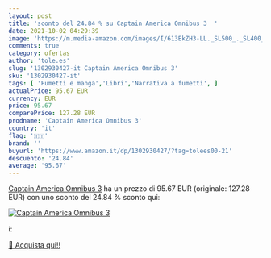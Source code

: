 ```yaml
---
layout: post
title: 'sconto del 24.84 % su Captain America Omnibus 3  '
date: 2021-10-02 04:29:39
image: 'https://m.media-amazon.com/images/I/613EkZH3-LL._SL500_._SL400_.jpg'
comments: true
category: ofertas
author: 'tole.es'
slug: '1302930427-it Captain America Omnibus 3'
sku: '1302930427-it'
tags: [ 'Fumetti e manga','Libri','Narrativa a fumetti', ]
actualPrice: 95.67 EUR
currency: EUR
price: 95.67
comparePrice: 127.28 EUR
prodname: 'Captain America Omnibus 3'
country: 'it'
flag: '🇮🇹'
brand: ''
buyurl: 'https://www.amazon.it/dp/1302930427/?tag=tolees00-21'
descuento: '24.84'
average: '95.67'
---
```


[Captain America Omnibus 3](https://www.amazon.it/dp/1302930427/?tag=tolees00-21) ha un prezzo di 95.67 EUR (originale: 127.28 EUR) con uno sconto del 24.84 % sconto qui:

[![Captain America Omnibus 3](https://m.media-amazon.com/images/I/613EkZH3-LL._SL500_._SL400_.jpg)](https://www.amazon.it/dp/1302930427/?tag=tolees00-21)

ℹ️:


[🛒 Acquista qui!!](https://www.amazon.it/dp/1302930427/?tag=tolees00-21)
